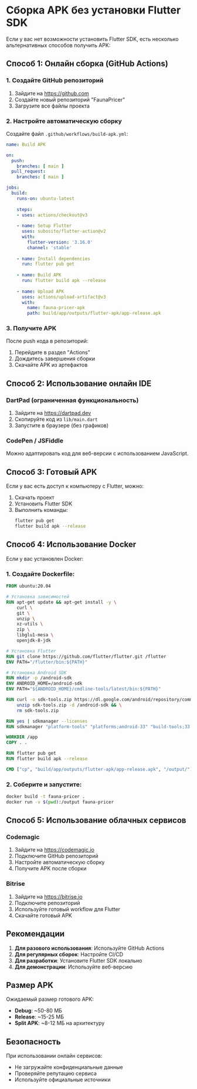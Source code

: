 # Сборка APK без установки Flutter SDK

Если у вас нет возможности установить Flutter SDK, есть несколько альтернативных способов получить APK:

## Способ 1: Онлайн сборка (GitHub Actions)

### 1. Создайте GitHub репозиторий

1. Зайдите на https://github.com
2. Создайте новый репозиторий "FaunaPricer"
3. Загрузите все файлы проекта

### 2. Настройте автоматическую сборку

Создайте файл `.github/workflows/build-apk.yml`:

```yaml
name: Build APK

on:
  push:
    branches: [ main ]
  pull_request:
    branches: [ main ]

jobs:
  build:
    runs-on: ubuntu-latest
    
    steps:
    - uses: actions/checkout@v3
    
    - name: Setup Flutter
      uses: subosito/flutter-action@v2
      with:
        flutter-version: '3.16.0'
        channel: 'stable'
    
    - name: Install dependencies
      run: flutter pub get
    
    - name: Build APK
      run: flutter build apk --release
    
    - name: Upload APK
      uses: actions/upload-artifact@v3
      with:
        name: fauna-pricer-apk
        path: build/app/outputs/flutter-apk/app-release.apk
```

### 3. Получите APK

После push кода в репозиторий:
1. Перейдите в раздел "Actions"
2. Дождитесь завершения сборки
3. Скачайте APK из артефактов

## Способ 2: Использование онлайн IDE

### DartPad (ограниченная функциональность)

1. Зайдите на https://dartpad.dev
2. Скопируйте код из `lib/main.dart`
3. Запустите в браузере (без графиков)

### CodePen / JSFiddle

Можно адаптировать код для веб-версии с использованием JavaScript.

## Способ 3: Готовый APK

Если у вас есть доступ к компьютеру с Flutter, можно:

1. Скачать проект
2. Установить Flutter SDK
3. Выполнить команды:
   ```bash
   flutter pub get
   flutter build apk --release
   ```

## Способ 4: Использование Docker

Если у вас установлен Docker:

### 1. Создайте Dockerfile:

```dockerfile
FROM ubuntu:20.04

# Установка зависимостей
RUN apt-get update && apt-get install -y \
    curl \
    git \
    unzip \
    xz-utils \
    zip \
    libglu1-mesa \
    openjdk-8-jdk

# Установка Flutter
RUN git clone https://github.com/flutter/flutter.git /flutter
ENV PATH="/flutter/bin:${PATH}"

# Установка Android SDK
RUN mkdir -p /android-sdk
ENV ANDROID_HOME=/android-sdk
ENV PATH="${ANDROID_HOME}/cmdline-tools/latest/bin:${PATH}"

RUN curl -o sdk-tools.zip https://dl.google.com/android/repository/commandlinetools-linux-9477386_latest.zip && \
    unzip sdk-tools.zip -d /android-sdk && \
    rm sdk-tools.zip

RUN yes | sdkmanager --licenses
RUN sdkmanager "platform-tools" "platforms;android-33" "build-tools;33.0.0"

WORKDIR /app
COPY . .

RUN flutter pub get
RUN flutter build apk --release

CMD ["cp", "build/app/outputs/flutter-apk/app-release.apk", "/output/"]
```

### 2. Соберите и запустите:

```bash
docker build -t fauna-pricer .
docker run -v $(pwd):/output fauna-pricer
```

## Способ 5: Использование облачных сервисов

### Codemagic

1. Зайдите на https://codemagic.io
2. Подключите GitHub репозиторий
3. Настройте автоматическую сборку
4. Получите APK после сборки

### Bitrise

1. Зайдите на https://bitrise.io
2. Подключите репозиторий
3. Используйте готовый workflow для Flutter
4. Скачайте готовый APK

## Рекомендации

1. **Для разового использования**: Используйте GitHub Actions
2. **Для регулярных сборок**: Настройте CI/CD
3. **Для разработки**: Установите Flutter SDK локально
4. **Для демонстрации**: Используйте веб-версию

## Размер APK

Ожидаемый размер готового APK:
- **Debug**: ~50-80 МБ
- **Release**: ~15-25 МБ
- **Split APK**: ~8-12 МБ на архитектуру

## Безопасность

При использовании онлайн сервисов:
- Не загружайте конфиденциальные данные
- Проверяйте репутацию сервиса
- Используйте официальные источники
